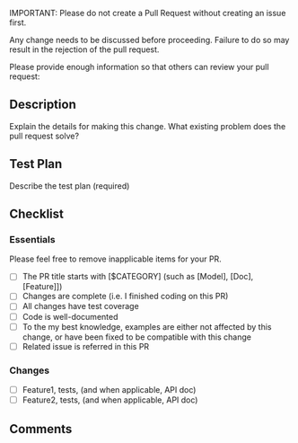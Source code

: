 IMPORTANT: Please do not create a Pull Request without creating an issue first.

Any change needs to be discussed before proceeding. Failure to do so may result in the rejection of the pull request.

Please provide enough information so that others can review your pull request:

## Description
Explain the details for making this change. What existing problem does the pull request solve?

## Test Plan
Describe the test plan (required)

## Checklist
### Essentials
Please feel free to remove inapplicable items for your PR.
- [ ] The PR title starts with [$CATEGORY] (such as [Model], [Doc], [Feature]])
- [ ] Changes are complete (i.e. I finished coding on this PR)
- [ ] All changes have test coverage
- [ ] Code is well-documented
- [ ] To the my best knowledge, examples are either not affected by this change, or have been fixed to be compatible with this change
- [ ] Related issue is referred in this PR

### Changes ###
- [ ] Feature1, tests, (and when applicable, API doc)
- [ ] Feature2, tests, (and when applicable, API doc)

## Comments ##
<!-- Add any other context about the problem here. -->

